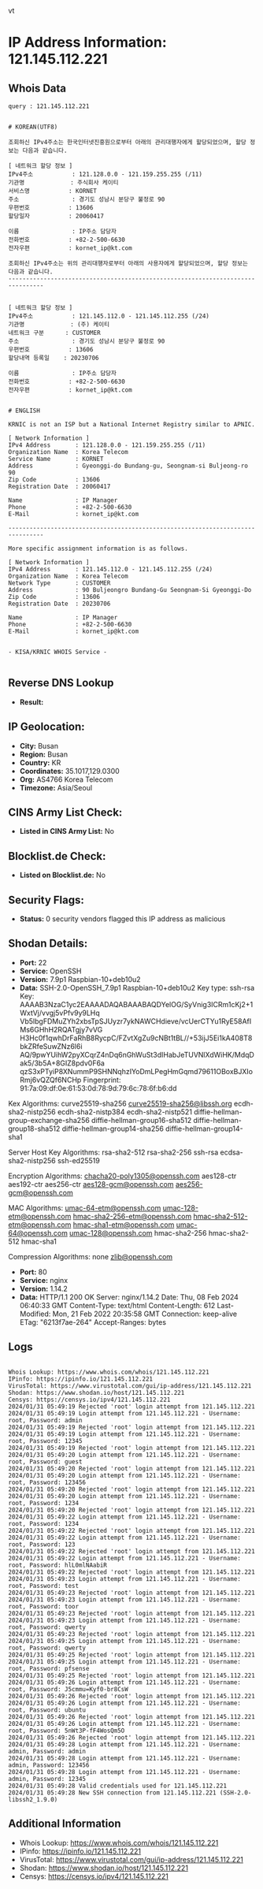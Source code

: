 vt
# IP Address Information: 121.145.112.221

## Whois Data
```
query : 121.145.112.221


# KOREAN(UTF8)

조회하신 IPv4주소는 한국인터넷진흥원으로부터 아래의 관리대행자에게 할당되었으며, 할당 정보는 다음과 같습니다.

[ 네트워크 할당 정보 ]
IPv4주소           : 121.128.0.0 - 121.159.255.255 (/11)
기관명             : 주식회사 케이티
서비스명           : KORNET
주소               : 경기도 성남시 분당구 불정로 90
우편번호           : 13606
할당일자           : 20060417

이름               : IP주소 담당자
전화번호           : +82-2-500-6630
전자우편           : kornet_ip@kt.com

조회하신 IPv4주소는 위의 관리대행자로부터 아래의 사용자에게 할당되었으며, 할당 정보는 다음과 같습니다.
--------------------------------------------------------------------------------


[ 네트워크 할당 정보 ]
IPv4주소           : 121.145.112.0 - 121.145.112.255 (/24)
기관명             : (주) 케이티
네트워크 구분      : CUSTOMER
주소               : 경기도 성남시 분당구 불정로 90
우편번호           : 13606
할당내역 등록일    : 20230706

이름               : IP주소 담당자
전화번호           : +82-2-500-6630
전자우편           : kornet_ip@kt.com


# ENGLISH

KRNIC is not an ISP but a National Internet Registry similar to APNIC.

[ Network Information ]
IPv4 Address       : 121.128.0.0 - 121.159.255.255 (/11)
Organization Name  : Korea Telecom
Service Name       : KORNET
Address            : Gyeonggi-do Bundang-gu, Seongnam-si Buljeong-ro 90
Zip Code           : 13606
Registration Date  : 20060417

Name               : IP Manager
Phone              : +82-2-500-6630
E-Mail             : kornet_ip@kt.com

--------------------------------------------------------------------------------

More specific assignment information is as follows.

[ Network Information ]
IPv4 Address       : 121.145.112.0 - 121.145.112.255 (/24)
Organization Name  : Korea Telecom
Network Type       : CUSTOMER
Address            : 90 Buljeongro Bundang-Gu Seongnam-Si Gyeonggi-Do
Zip Code           : 13606
Registration Date  : 20230706

Name               : IP Manager
Phone              : +82-2-500-6630
E-Mail             : kornet_ip@kt.com


- KISA/KRNIC WHOIS Service -


```
## Reverse DNS Lookup
- **Result:** 

## IP Geolocation:
- **City:** Busan
- **Region:** Busan
- **Country:** KR
- **Coordinates:** 35.1017,129.0300
- **Org:** AS4766 Korea Telecom
- **Timezone:** Asia/Seoul

## CINS Army List Check:
- **Listed in CINS Army List:** 
No

## Blocklist.de Check:
- **Listed on Blocklist.de:** 
No

## Security Flags:
- **Status:** 0 security vendors flagged this IP address as malicious

## Shodan Details:
- **Port:** 22
- **Service:** OpenSSH
- **Version:** 7.9p1 Raspbian-10+deb10u2
- **Data:** SSH-2.0-OpenSSH_7.9p1 Raspbian-10+deb10u2
Key type: ssh-rsa
Key: AAAAB3NzaC1yc2EAAAADAQABAAABAQDYelOG/SyVnig3ICRm1cKj2+1WxtVj/vvgj5vPfv9y9LHq
Vb5lbgFDMuZYh2xbsTpSJUyzr7ykNAWCHdieve/vcUerCTYu1RyE58AfIMs6GHhH2RQATgjy7vVG
H3Hc0f1qwhDrFaRhB8RycpC/FZvtXgZu9cNBt1tBL//+53ijJ5Ei1kA408T8bkZRfeSuwZNz6l6i
AQ/9pwYUihW2pyXCqrZ4nDq6nGhWuSt3dIHabJeTUVNlXdWiHK/MdqDak5/3b5A+8GIZ8pdv0F6a
qzS3xPTyiP8XNummP9SHNNqhzIYoDmLPegHmGqmd79611OBoxBJXIoRmj6vQZQf6NCHp
Fingerprint: 91:7a:09:df:0e:61:53:0d:78:9d:79:6c:78:6f:b6:dd

Kex Algorithms:
	curve25519-sha256
	curve25519-sha256@libssh.org
	ecdh-sha2-nistp256
	ecdh-sha2-nistp384
	ecdh-sha2-nistp521
	diffie-hellman-group-exchange-sha256
	diffie-hellman-group16-sha512
	diffie-hellman-group18-sha512
	diffie-hellman-group14-sha256
	diffie-hellman-group14-sha1

Server Host Key Algorithms:
	rsa-sha2-512
	rsa-sha2-256
	ssh-rsa
	ecdsa-sha2-nistp256
	ssh-ed25519

Encryption Algorithms:
	chacha20-poly1305@openssh.com
	aes128-ctr
	aes192-ctr
	aes256-ctr
	aes128-gcm@openssh.com
	aes256-gcm@openssh.com

MAC Algorithms:
	umac-64-etm@openssh.com
	umac-128-etm@openssh.com
	hmac-sha2-256-etm@openssh.com
	hmac-sha2-512-etm@openssh.com
	hmac-sha1-etm@openssh.com
	umac-64@openssh.com
	umac-128@openssh.com
	hmac-sha2-256
	hmac-sha2-512
	hmac-sha1

Compression Algorithms:
	none
	zlib@openssh.com


- **Port:** 80
- **Service:** nginx
- **Version:** 1.14.2
- **Data:** HTTP/1.1 200 OK
Server: nginx/1.14.2
Date: Thu, 08 Feb 2024 06:40:33 GMT
Content-Type: text/html
Content-Length: 612
Last-Modified: Mon, 21 Feb 2022 20:35:58 GMT
Connection: keep-alive
ETag: "6213f7ae-264"
Accept-Ranges: bytes



## Logs
```

Whois Lookup: https://www.whois.com/whois/121.145.112.221
IPinfo: https://ipinfo.io/121.145.112.221
VirusTotal: https://www.virustotal.com/gui/ip-address/121.145.112.221
Shodan: https://www.shodan.io/host/121.145.112.221
Censys: https://censys.io/ipv4/121.145.112.221
2024/01/31 05:49:19 Rejected 'root' login attempt from 121.145.112.221
2024/01/31 05:49:19 Login attempt from 121.145.112.221 - Username: root, Password: admin
2024/01/31 05:49:19 Rejected 'root' login attempt from 121.145.112.221
2024/01/31 05:49:19 Login attempt from 121.145.112.221 - Username: root, Password: 12345
2024/01/31 05:49:19 Rejected 'root' login attempt from 121.145.112.221
2024/01/31 05:49:20 Login attempt from 121.145.112.221 - Username: root, Password: guest
2024/01/31 05:49:20 Rejected 'root' login attempt from 121.145.112.221
2024/01/31 05:49:20 Login attempt from 121.145.112.221 - Username: root, Password: 123456
2024/01/31 05:49:20 Rejected 'root' login attempt from 121.145.112.221
2024/01/31 05:49:20 Login attempt from 121.145.112.221 - Username: root, Password: 1234
2024/01/31 05:49:20 Rejected 'root' login attempt from 121.145.112.221
2024/01/31 05:49:22 Login attempt from 121.145.112.221 - Username: root, Password: 1234
2024/01/31 05:49:22 Rejected 'root' login attempt from 121.145.112.221
2024/01/31 05:49:22 Login attempt from 121.145.112.221 - Username: root, Password: 123
2024/01/31 05:49:22 Rejected 'root' login attempt from 121.145.112.221
2024/01/31 05:49:22 Login attempt from 121.145.112.221 - Username: root, Password: hlL0mlNAabiR
2024/01/31 05:49:22 Rejected 'root' login attempt from 121.145.112.221
2024/01/31 05:49:23 Login attempt from 121.145.112.221 - Username: root, Password: test
2024/01/31 05:49:23 Rejected 'root' login attempt from 121.145.112.221
2024/01/31 05:49:23 Login attempt from 121.145.112.221 - Username: root, Password: toor
2024/01/31 05:49:23 Rejected 'root' login attempt from 121.145.112.221
2024/01/31 05:49:23 Login attempt from 121.145.112.221 - Username: root, Password: qwerty
2024/01/31 05:49:23 Rejected 'root' login attempt from 121.145.112.221
2024/01/31 05:49:25 Login attempt from 121.145.112.221 - Username: root, Password: qwerty
2024/01/31 05:49:25 Rejected 'root' login attempt from 121.145.112.221
2024/01/31 05:49:25 Login attempt from 121.145.112.221 - Username: root, Password: pfsense
2024/01/31 05:49:25 Rejected 'root' login attempt from 121.145.112.221
2024/01/31 05:49:26 Login attempt from 121.145.112.221 - Username: root, Password: J5cmmu=Kyf0-br8CsW
2024/01/31 05:49:26 Rejected 'root' login attempt from 121.145.112.221
2024/01/31 05:49:26 Login attempt from 121.145.112.221 - Username: root, Password: ubuntu
2024/01/31 05:49:26 Rejected 'root' login attempt from 121.145.112.221
2024/01/31 05:49:26 Login attempt from 121.145.112.221 - Username: root, Password: 5nWt3P-fF4WosQm5O
2024/01/31 05:49:26 Rejected 'root' login attempt from 121.145.112.221
2024/01/31 05:49:28 Login attempt from 121.145.112.221 - Username: admin, Password: admin
2024/01/31 05:49:28 Login attempt from 121.145.112.221 - Username: admin, Password: 123456
2024/01/31 05:49:28 Login attempt from 121.145.112.221 - Username: admin, Password: 12345
2024/01/31 05:49:28 Valid credentials used for 121.145.112.221
2024/01/31 05:49:28 New SSH connection from 121.145.112.221 (SSH-2.0-libssh2_1.9.0)

```
## Additional Information
- Whois Lookup: https://www.whois.com/whois/121.145.112.221
- IPinfo: https://ipinfo.io/121.145.112.221
- VirusTotal: https://www.virustotal.com/gui/ip-address/121.145.112.221
- Shodan: https://www.shodan.io/host/121.145.112.221
- Censys: https://censys.io/ipv4/121.145.112.221

